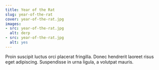 ```yaml
---
title: Year of the Rat
slug: year-of-the-rat
cover: year-of-the-rat.jpg
images:
- src: year-of-the-rat.jpg
  alt: derp
- src: year-of-the-rat.jpg
  alt: yes
---
```


Proin suscipit luctus orci placerat fringilla. Donec hendrerit laoreet risus eget adipiscing. Suspendisse in urna ligula, a volutpat mauris.